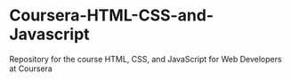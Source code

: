 # Coursera-HTML-CSS-and-Javascript
Repository for the course HTML, CSS, and JavaScript for Web Developers at Coursera
